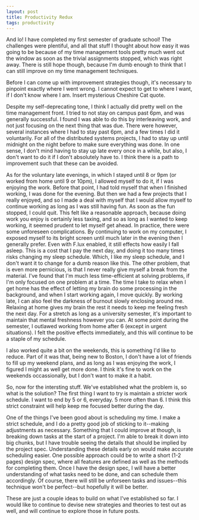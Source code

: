 ```yaml
---
layout: post
title: Productivity Redux
tags: productivity
---
```


And lo! I have completed my first semester of graduate school! The challenges were plentiful, and all that stuff I thought about how easy it was going to be because of my time management tools pretty much went out the window as soon as the trivial assignments stopped, which was right away. There is still hope though, because I'm dumb enough to think that I can still improve on my time management techniques.

Before I can come up with improvement strategies though, it's necessary to pinpoint exactly where I went wrong. I cannot expect to get to where I want, if I don't know where I am. Insert mysterious Cheshire Cat quote.

Despite my self-deprecating tone, I think I actually did pretty well on the time management front. I tried to not stay on campus past 6pm, and was generally successful. I found I was able to do this by interleaving work, and not just focusing on the next thing that was due. There were however, several instances where I had to stay past 6pm, and a few times I did it voluntarily. For all of the distributed systems projects, I had to stay up until midnight on the night before to make sure everything was done. In one sense, I don't mind having to stay up late every once in a while, but also, I don't want to do it if I don't absolutely have to. I think there is a path to improvement such that these can be avoided.

As for the voluntary late evenings, in which I stayed until 8 or 9pm (or worked from home until 9 or 10pm), I allowed myself to do it, if I was enjoying the work. Before that point, I had told myself that when I finished working, I was done for the evening. But then we had a few projects that I really enjoyed, and so I made a deal with myself that I would allow myself to continue working as long as I was still having fun. As soon as the fun stopped, I could quit. This felt like a reasonable approach, because doing work you enjoy is certainly less taxing, and so as long as I wanted to keep working, it seemed prudent to let myself get ahead. In practice, there were some unforeseen complications. By continuing to work on my computer, I exposed myself to its bright screen until much later in the evening then I generally prefer. Even with F.lux enabled, it still effects how easily I fall asleep. This is a cost that I pay the next day, and doing it too many times risks changing my sleep schedule. Which, I like my sleep schedule, and I don't want it to change for a dumb reason like this. The other problem, that is even more pernicious, is that I never really give myself a break from the material. I've found that I'm much less time-efficient at solving problems, if I'm only focused on one problem at a time. The time I take to relax when I get home has the effect of letting my brain do some processing in the background, and when I start working again, I move quickly. By working late, I can also feel the darkness of burnout slowly enclosing around me. Relaxing at home gives my brain the rest it needs to keep me feeling fresh the next day. For a stretch as long as a university semester, it's important to maintain that mental freshness however you can. At some point during the semester, I outlawed working from home after 6 (except in urgent situations). I felt the positive effects immediately, and this will continue to be a staple of my schedule.

I also worked quite a bit on the weekends, this is something I'd like to reduce. Part of it was that, being new to Boston, I don't have a lot of friends to fill up my weekend plans, and as long as I was enjoying the work, I figured I might as well get more done. I think it's fine to work on the weekends occassionally, but I don't want to make it a habit.

So, now for the intersting stuff. We've established what the problem is, so what is the solution? The first thing I want to try is maintain a stricter work schedule. I want to end by 5 or 6, everyday. 5 more often than 6. I think this strict constraint will help keep me focused better during the day.

One of the things I've been good about is scheduling my time. I make a strict schedule, and I do a pretty good job of sticking to it--making adjustments as necessary. Something that I could improve at though, is breaking down tasks at the start of a project. I'm able to break it down into big chunks, but I have trouble seeing the details that should be implied by the project spec. Understanding these details early on would make accurate scheduling easier. One possible approach could be to write a short (1-2 pages) design spec, where all features are defined as well as the methods for completing them. Once I have the design spec, I will have a better understanding of what tasks need to be done, and can schedule them accordingly. Of course, there will still be unforseen tasks and issues--this technique won't be perfect--but hopefully it will be better.

These are just a couple ideas to build on what I've established so far. I would like to continue to devise new strategies and theories to test out as well, and will continue to explore those in future posts.
